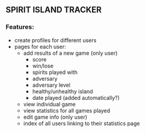 ## SPIRIT ISLAND TRACKER

### Features:
- create profiles for different users
- pages for each user:
  - add results of a new game (only user)
    - score
    - win/lose
    - spirits played with
    - adversary
    - adversary level
    - healthy/unhealthy island
    - date played (added automatically?)
  - view individual game
  - view statistics for all games played
  - edit game info (only user)
  - index of all users linking to their statistics page